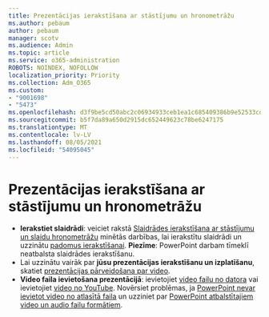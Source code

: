 ```yaml
---
title: Prezentācijas ierakstīšana ar stāstījumu un hronometrāžu
ms.author: pebaum
author: pebaum
manager: scotv
ms.audience: Admin
ms.topic: article
ms.service: o365-administration
ROBOTS: NOINDEX, NOFOLLOW
localization_priority: Priority
ms.collection: Adm_O365
ms.custom:
- "9001698"
- "5473"
ms.openlocfilehash: d3f9be5cd50abc2c06934933ceb1ea1c685409386b9e52533cde3d55a4042e37
ms.sourcegitcommit: b5f7da89a650d2915dc652449623c78be6247175
ms.translationtype: MT
ms.contentlocale: lv-LV
ms.lasthandoff: 08/05/2021
ms.locfileid: "54095045"
---
```

# <a name="record-a-presentation-with-narration-and-timing"></a>Prezentācijas ierakstīšana ar stāstījumu un hronometrāžu

- **Ierakstiet slaidrādi**: veiciet rakstā [Slaidrādes ierakstīšana ar stāstījumu un slaidu hronometrāžu](https://support.office.com/article/Record-a-slide-show-with-narration-and-slide-timings-0B9502C6-5F6C-40AE-B1E7-E47D8741161C) minētās darbības, lai ierakstītu slaidrādi un uzzinātu [padomus ierakstīšanai](https://support.office.com/article/Record-a-slide-show-with-narration-and-slide-timings-0B9502C6-5F6C-40AE-B1E7-E47D8741161C#OfficeVersion=Web).
**Piezīme**: PowerPoint darbam tīmeklī neatbalsta slaidrādes ierakstīšanu. 
- Lai uzzinātu vairāk par **jūsu prezentācijas ierakstīšanu un izplatīšanu**, skatiet [prezentācijas pārveidošana par video](https://support.office.com/article/Turn-your-presentation-into-a-video-C140551F-CB37-4818-B5D4-3E30815C3E83).
- **Video faila ievietošana prezentācijā**: ievietojiet [video failu no datora](https://support.office.com/article/insert-and-play-a-video-file-from-your-computer-f3fcbd3e-5f86-4320-8aea-31bff480ed02) vai ievietojiet [video no YouTube](https://support.office.com/article/Insert-a-video-from-YouTube-or-another-site-8340ec69-4cee-4fe1-ab96-4849154bc6db).  Novērsiet problēmas, ja [PowerPoint nevar ievietot video no atlasītā faila](https://support.office.com/article/PowerPoint-cannot-insert-a-video-from-the-selected-file-acd46430-9e0c-4dca-9484-19cf0afdde7c) un uzziniet par [PowerPoint atbalstītajiem video un audio failu formātiem](https://support.office.com/article/video-and-audio-file-formats-supported-in-powerpoint-d8b12450-26db-4c7b-a5c1-593d3418fb59).
